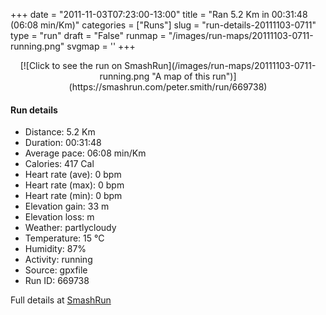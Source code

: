 +++
date = "2011-11-03T07:23:00-13:00"
title = "Ran 5.2 Km in 00:31:48 (06:08 min/Km)"
categories = ["Runs"]
slug = "run-details-20111103-0711"
type = "run"
draft = "False"
runmap = "/images/run-maps/20111103-0711-running.png"
svgmap = '<polyline points="0 71, 0 67, 1 70, 9 67, 14 69, 12 77, 13 73, 13 84, 17 85, 14 80, 18 84, 24 84, 29 74, 39 67, 42 64, 58 68, 63 71, 69 80, 72 82, 82 84, 94 79, 100 69, 95 60, 84 58, 77 59, 73 60, 65 68, 46 64, 27 51, 41 40, 46 32, 60 18, 63 16, 67 17">'
+++



<!--more-->

<center>
[![Click to see the run on SmashRun](/images/run-maps/20111103-0711-running.png "A map of this run")](https://smashrun.com/peter.smith/run/669738)
</center>

#### Run details

* Distance: 5.2 Km
* Duration: 00:31:48
* Average pace: 06:08 min/Km
* Calories: 417 Cal
* Heart rate (ave): 0 bpm
* Heart rate (max): 0 bpm
* Heart rate (min): 0 bpm
* Elevation gain: 33 m
* Elevation loss:  m
* Weather: partlycloudy
* Temperature: 15 &deg;C
* Humidity: 87%
* Activity: running
* Source: gpxfile
* Run ID: 669738

Full details at [SmashRun](https://smashrun.com/peter.smith/run/669738)